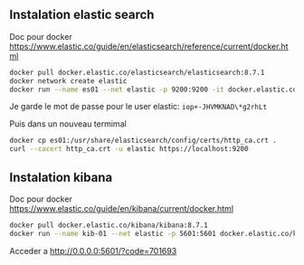 ## Instalation elastic search

Doc pour docker https://www.elastic.co/guide/en/elasticsearch/reference/current/docker.html

```bash
docker pull docker.elastic.co/elasticsearch/elasticsearch:8.7.1
docker network create elastic
docker run --name es01 --net elastic -p 9200:9200 -it docker.elastic.co/elasticsearch/elasticsearch:8.7.1
```

Je garde le mot de passe pour le user elastic: `iop+-JHVMKNAD\*g2rhLt`

Puis dans un nouveau termimal

```bash
docker cp es01:/usr/share/elasticsearch/config/certs/http_ca.crt .
curl --cacert http_ca.crt -u elastic https://localhost:9200
```

## Instalation kibana

Doc pour docker https://www.elastic.co/guide/en/kibana/current/docker.html

```bash
docker pull docker.elastic.co/kibana/kibana:8.7.1
docker run --name kib-01 --net elastic -p 5601:5601 docker.elastic.co/kibana/kibana:8.7.1
```

Acceder a http://0.0.0.0:5601/?code=701693
